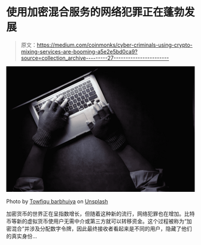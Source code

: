# 使用加密混合服务的网络犯罪正在蓬勃发展

> 原文：<https://medium.com/coinmonks/cyber-criminals-using-crypto-mixing-services-are-booming-a5e2e5bd0ca9?source=collection_archive---------27----------------------->

![](img/a80611bacd006ca410afce9b93081279.png)

Photo by [Towfiqu barbhuiya](https://unsplash.com/@towfiqu999999?utm_source=unsplash&utm_medium=referral&utm_content=creditCopyText) on [Unsplash](https://unsplash.com/s/photos/cyber-crime?utm_source=unsplash&utm_medium=referral&utm_content=creditCopyText)

加密货币的世界正在呈指数增长，但随着这种新的流行，网络犯罪也在增加。比特币等新的虚拟货币使用户无需中介或第三方就可以转移资金。这个过程被称为“加密混合”并涉及分配数字令牌，因此最终接收者看起来是不同的用户，隐藏了他们的真实身份…